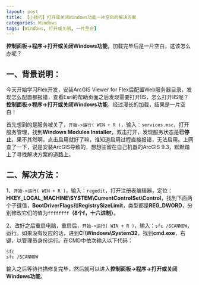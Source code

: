 ```yaml
---
layout: post
title: 【小技巧】打开或关闭Windows功能一片空白的解决方案  
categories: Windows
tags: [Windows, 打开或关闭, 一片空白]
---
```

**控制面板->程序->打开或关闭Windows功能**，加载完毕后是一片空白，这该怎么办呢？

## 一、背景说明：
今天开始学习Flex开发，安装ArcGIS Viewer for Flex后配置Web服务器目录，发现怎么配置都报错，查看Esri的帮助页面之后发现需要打开IIS，怎么打开IIS呢？**控制面板->程序->打开或关闭Windows功能**，经过漫长的加载，结果是一片空白！

首先想到的是服务被关了，`开始->运行( WIN + R )`，输入：`services.msc`，打开服务管理，找到**Windows Modules Installer**，双击打开，发现服务状态是**已停止**，果不其然啊，点击启用就好了嘛，谁知道启用过程直接报错，无法启用。上网查了一下，说是安装ArcGIS导致的，想想驻留在自己机器的ArcGIS 9.3，默默踏上了寻找解决方案的道路上。

## 二、解决方法：
1、`开始->运行( WIN + R )`，输入：`regedit`，打开注册表编辑器，定位：**HKEY_LOCAL_MACHINE\SYSTEM\CurrentControlSet\Control**，找到下面两个子键值，**BootDriverFlags**和**RegistrySizeLimit**，类型都是**REG_DWORD**，分别修改它们的值为`ffffffff`**（8个f，十六进制）**。

2、改好之后重启电脑，重启后，`开始->运行( WIN + R )`，输入：`sfc /SCANNOW`，运行。如果没有反应的话，进到**C:\Windows\System32**，找到**cmd.exe**，右键，以管理员身份运行。在CMD中依次输入以下代码：

```
sfc
sfc /SCANNOW
```

输入之后等待扫描修复完毕，然后就可以进入**控制面板->程序->打开或关闭Windows功能**。

